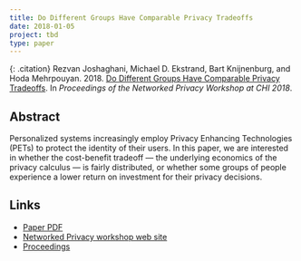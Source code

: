 ```yaml
---
title: Do Different Groups Have Comparable Privacy Tradeoffs
date: 2018-01-05
project: tbd
type: paper
---
```


{: .citation}
Rezvan Joshaghani, Michael D. Ekstrand, Bart Knijnenburg, and Hoda Mehrpouyan. 2018. [Do Different Groups Have Comparable Privacy Tradeoffs](#). In <cite>Proceedings of the Networked Privacy Workshop at CHI 2018</cite>.

## Abstract

Personalized systems increasingly employ Privacy Enhancing Technologies (PETs) to protect the identity of their users. In this paper, we are interested in whether the cost-benefit tradeoff — the underlying economics of the privacy calculus — is fairly distributed, or whether some groups of people experience a lower return on investment for their privacy decisions.

## Links

* [Paper PDF](https://networkedprivacy2018.files.wordpress.com/2018/04/boise.pdf)
* [Networked Privacy workshop web site](https://networkedprivacy2018.wordpress.com/)
* [Proceedings](https://dl.acm.org/citation.cfm?id=3170427.3170617)